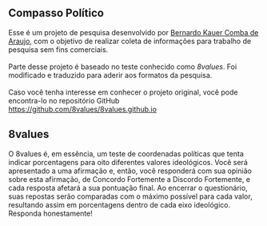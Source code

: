 ## Compasso Político

<p>Esse é um projeto de pesquisa desenvolvido por <u>Bernardo Kauer Comba de Araujo</u>, com o objetivo 
    de realizar coleta de informações para trabalho de pesquisa sem fins comerciais.
    <br /> <br />
    Parte desse projeto é baseado no teste conhecido como <i>8values</i>. Foi modificado e traduzido para aderir aos formatos da pesquisa.
    <br /> <br />
    Caso você tenha interesse em conhecer o projeto original, você pode encontra-lo no repositório GitHub
    <a href="https://github.com/8values/8values.github.io">https://github.com/8values/8values.github.io</a>
</p>


## 8values

<p>O 8values é, em essência, um teste de coordenadas políticas que tenta indicar porcentagens
    para oito diferentes valores ideológicos. Você será apresentado a uma afirmação e, então,
    você responderá com sua opinião sobre esta afirmação, de Concordo Fortemente a Discordo Fortemente,
    e cada resposta afetará a sua pontuação final. Ao encerrar o questionário, suas repostas serão
    comparadas com o máximo possível para cada valor, resultando assim em porcentagens dentro de
    cada eixo ideológico. Responda honestamente!
</p>
